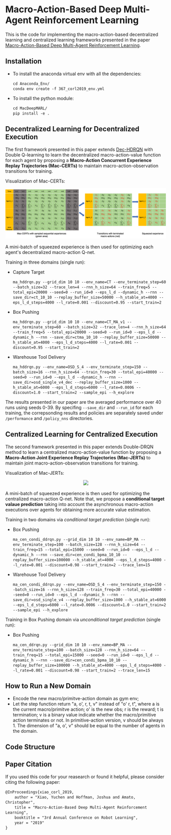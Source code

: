 # Macro-Action-Based Deep Multi-Agent Reinforcement Learning

This is the code for implementing the macro-action-based decentralized learning and centralized learning frameworks presented in the paper [Macro-Action-Based Deep Multi-Agent Reinforcement Learning](https://drive.google.com/file/d/1R5bh7Hqs_Dhzz7FMmPP8TmMmk_IppcWL/view).

## Installation

- To install the anaconda virtual env with all the dependencies:
  ```
  cd Anaconda_Env/
  conda env create -f 367_corl2019_env.yml
  ```
- To install the python module:
  ```
  cd MacDeepMARL/
  pip install -e .
  ```
## Decentralized Learning for Decentralized Execution

The first framework presented in this paper extends [Dec-HDRQN](https://arxiv.org/pdf/1703.06182.pdf) with Double Q-learning to learn the decentralized macro-action-value function for each agent by proposing a **Macro-Action Concurrent Experience Replay Trajectories (Mac-CERTs)** to maintain macro-action-observation transitions for training.

Visualization of Mac-CERTs:

![](https://github.com/yuchen-x/CoRL2019/blob/master/images/dec_buffer.png)

A mini-batch of squeezed experience is then used for optimizing each agent's decentralized macro-action Q-net.

Training in three domains (single run):
- Capture Target
  ```
  ma_hddrqn.py --grid_dim 10 10 --env_name=CT --env_terminate_step=60 --batch_size=32 --trace_len=4 --rnn_h_size=64 --train_freq=5 --total_epi=20000 --seed=0 --run_id=0 --eps_l_d --dynamic_h --rnn --save_dir=ct_10_10 --replay_buffer_size=50000 --h_stable_at=4000 --eps_l_d_steps=4000 --l_rate=0.001 --discount=0.95 --start_train=2
  ```
- Box Pushing
  ```
  ma_hddrqn.py --grid_dim 10 10 --env_name=CT_MA_v1 --env_terminate_step=60 --batch_size=32 --trace_len=4 --rnn_h_size=64 --train_freq=5 --total_epi=20000 --seed=0 --run_id=0 --eps_l_d --dynamic_h --rnn --save_dir=ctma_10_10 --replay_buffer_size=50000 --h_stable_at=4000 --eps_l_d_steps=4000 --l_rate=0.001 --discount=0.95 --start_train=2
  ```
- Warehouse Tool Delivery
  ```
  ma_hddrqn.py --env_name=OSD_S_4 --env_terminate_step=150 --batch_size=16 --rnn_h_size=64 --train_freq=30 --total_epi=40000 --seed=0 --run_id=0 --eps_l_d --dynamic_h --rnn --save_dir=osd_single_v4_dec --replay_buffer_size=1000 --h_stable_at=6000 --eps_l_d_steps=6000 --l_rate=0.0006 --discount=1.0 --start_train=2 --sample_epi --h_explore
  ```
  
The results presented in our paper are the averaged performance over 40 runs using seeds 0-39. By specifing `--save_dir` and `--run_id` for each training, the correpsonding results and policies are separately saved under `/performance` and `/policy_nns` directories.

## Centralized Learning for Centralized Execution

The second framework presented in this paper extends Double-DRQN method to learn a centralized macro-action-value function by proposing a **Macro-Action Joint Experience Replay Trajectories (Mac-JERTs)** to maintain joint macro-action-observation transitions for training.

Visualization of Mac-JERTs:
<p align="center">
  <img src="https://github.com/yuchen-x/MacDeepMARL/blob/master/images/cen_buffer.png" width="75%">
</p>

A mini-batch of squeezed experience is then used for optimizing the centralized macro-action Q-net. Note that, we propose a **conditional target valaue prediction** taking into account the asynchronous macro-action executions over agents for obtaining more accurate value estimation.

Training in two domains via *conditional target prediction* (single run):

- Box Pushing
  ```
  ma_cen_condi_ddrqn.py --grid_dim 10 10 --env_name=BP_MA --env_terminate_step=100 --batch_size=128 --rnn_h_size=64 --train_freq=15 --total_epi=15000 --seed=0 --run_id=0 --eps_l_d --dynamic_h --rnn --save_dir=cen_condi_bpma_10_10 --replay_buffer_size=100000 --h_stable_at=4000 --eps_l_d_steps=4000 --l_rate=0.001 --discount=0.98 --start_train=2 --trace_len=15
  ```
- Warehouse Tool Delivery
  ```
  ma_cen_condi_ddrqn.py --env_name=OSD_S_4 --env_terminate_step=150 --batch_size=16 --rnn_h_size=128 --train_freq=30 --total_epi=40000 --seed=0 --run_id=0 --eps_l_d --dynamic_h --rnn --save_dir=osd_single_v4 --replay_buffer_size=1000 --h_stable_at=6000 --eps_l_d_steps=6000 --l_rate=0.0006 --discount=1.0 --start_train=2 --sample_epi --h_explore
  ```
Training in Box Pushing domain via *unconditional target prediction* (single run):

- Box Pushing
  ```
  ma_cen_ddrqn.py --grid_dim 10 10 --env_name=BP_MA --env_terminate_step=100 --batch_size=128 --rnn_h_size=64 --train_freq=15 --total_epi=15000 --seed=0 --run_id=0 --eps_l_d --dynamic_h --rnn --save_dir=cen_condi_bpma_10_10 --replay_buffer_size=100000 --h_stable_at=4000 --eps_l_d_steps=4000 --l_rate=0.001 --discount=0.98 --start_train=2 --trace_len=15
  ```

## How to Run a New Domain

- Encode the new macro/primitve-action domain as gym env;
- Let the step function return "a, o', r, t, v" instead of "o' r, t", where a is the current macro/primitve action; o' is the new obs; r is the reward; t is termination; v is a binary value indicate whether the macro/primitive action terminates or not. In primitive-action version, v should be always 1. The dimension of "a, o', v" should be equal to the number of agents in the domain.

## Code Structure

## Paper Citation
If you used this code for your reasearch or found it helpful, please consider citing the following paper:
```
@InProceedings{xiao_corl_2019,
    author = "Xiao, Yuchen and Hoffman, Joshua and Amato, Christopher",
    title = "Macro-Action-Based Deep Multi-Agent Reinforcement Learning",
    booktitle = "3rd Annual Conference on Robot Learning",
    year = "2019"
}
```

